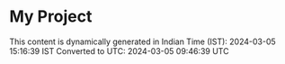 # My Project

This content is dynamically generated in Indian Time (IST): 2024-03-05 15:16:39 IST
Converted to UTC: 2024-03-05 09:46:39 UTC
